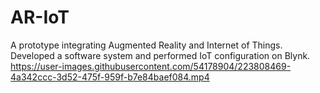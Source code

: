 # AR-IoT
A prototype integrating Augmented Reality and Internet of Things.
Developed a software system and performed IoT configuration on Blynk.
https://user-images.githubusercontent.com/54178904/223808469-4a342ccc-3d52-475f-959f-b7e84baef084.mp4

